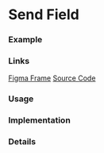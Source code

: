 # Send Field
### Example

### Links
[Figma Frame]()
[Source Code]()

### Usage

### Implementation

### Details